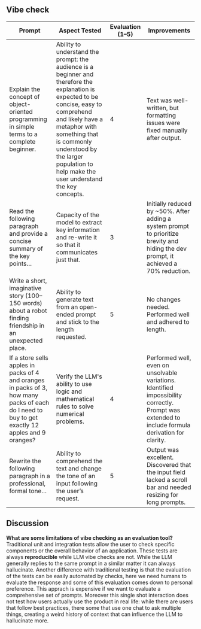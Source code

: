 ## Vibe check 

| Prompt | Aspect Tested | Evaluation (1–5) | Improvements |
|--------|---------------|------------------|--------------|
| Explain the concept of object-oriented programming in simple terms to a complete beginner. | Ability to understand the prompt: the audience is a beginner and therefore the explanation is expected to be concise, easy to comprehend and likely have a metaphor with something that is commonly understood by the larger population to help make the user understand the key concepts. | 4 | Text was well-written, but formatting issues were fixed manually after output. |
| Read the following paragraph and provide a concise summary of the key points… | Capacity of the model to extract key information and re-write it so that it communicates just that. | 3 | Initially reduced by ~50%. After adding a system prompt to prioritize brevity and hiding the dev prompt, it achieved a 70% reduction. |
| Write a short, imaginative story (100–150 words) about a robot finding friendship in an unexpected place. | Ability to generate text from an open-ended prompt and stick to the length requested. | 5 | No changes needed. Performed well and adhered to length. |
| If a store sells apples in packs of 4 and oranges in packs of 3, how many packs of each do I need to buy to get exactly 12 apples and 9 oranges? | Verify the LLM's ability to use logic and mathematical rules to solve numerical problems. | 4 | Performed well, even on unsolvable variations. Identified impossibility correctly. Prompt was extended to include formula derivation for clarity. |
| Rewrite the following paragraph in a professional, formal tone… | Ability to comprehend the text and change the tone of an input following the user’s request. | 5 | Output was excellent. Discovered that the input field lacked a scroll bar and needed resizing for long prompts. |


## Discussion

**What are some limitations of vibe checking as an evaluation tool?**
Traditional unit and integration tests allow the user to check specific components or the overall behavior of an application. These tests are always **reproducible** while LLM vibe checks are not. While the LLM generally replies to the same prompt in a similar matter it can always hallucinate. Another difference with traditional testing is that the evaluation of the tests can be easily automated by checks, here we need humans to evaluate the response and some of this evaluation comes down to personal preference. This apprach is expensive if we want to evaluate a comprehensive set of prompts. Moreover this single shot interaction does not test how users actually use the product in real life: while there are users that follow best practices, there some that use one chat to ask multiple things, creating a weird history of context that can influence the LLM to hallucinate more.